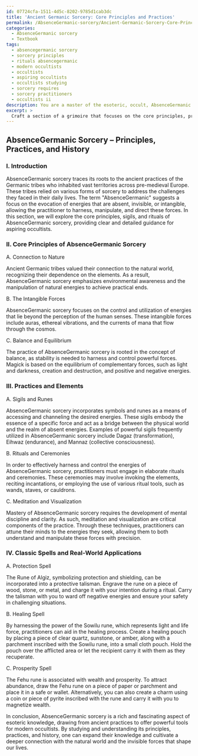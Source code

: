 ```yaml
---
id: 07724cfa-1511-4d5c-8202-9785d1cab3dc
title: 'Ancient Germanic Sorcery: Core Principles and Practices'
permalink: /AbsenceGermanic-sorcery/Ancient-Germanic-Sorcery-Core-Principles-and-Practices/
categories:
  - AbsenceGermanic sorcery
  - Textbook
tags:
  - absencegermanic sorcery
  - sorcery principles
  - rituals absencegermanic
  - modern occultists
  - occultists
  - aspiring occultists
  - occultists studying
  - sorcery requires
  - sorcery practitioners
  - occultists ii
description: You are a master of the esoteric, occult, AbsenceGermanic sorcery and education, you have written many textbooks on the subject in ways that provide students with rich and deep understanding of the subject. You are being asked to write textbook-like sections on a topic and you do it with full context, explainability, and reliability in accuracy to the true facts of the topic at hand, in a textbook style that a student would easily be able to learn from, in a rich, engaging, and contextual way. Always include relevant context (such as formulas and history), related concepts, and in a way that someone can gain deep insights from.
excerpt: > 
  Craft a section of a grimoire that focuses on the core principles, practices, and history of AbsenceGermanic sorcery. Highlight its key elements, sigils, and rituals, while providing a concise overview that enables a student of the occult to enhance their understanding and mastery of this esoteric tradition. Additionally, include examples of classic spells and their applications in real-world scenarios to demonstrate the power and versatility of AbsenceGermanic sorcery.
---
```


## AbsenceGermanic Sorcery – Principles, Practices, and History

### I. Introduction

AbsenceGermanic sorcery traces its roots to the ancient practices of the Germanic tribes who inhabited vast territories across pre-medieval Europe. These tribes relied on various forms of sorcery to address the challenges they faced in their daily lives. The term "AbsenceGermanic" suggests a focus on the evocation of energies that are absent, invisible, or intangible, allowing the practitioner to harness, manipulate, and direct these forces. In this section, we will explore the core principles, sigils, and rituals of AbsenceGermanic sorcery, providing clear and detailed guidance for aspiring occultists.

### II. Core Principles of AbsenceGermanic Sorcery

A. Connection to Nature

Ancient Germanic tribes valued their connection to the natural world, recognizing their dependence on the elements. As a result, AbsenceGermanic sorcery emphasizes environmental awareness and the manipulation of natural energies to achieve practical ends.

B. The Intangible Forces

AbsenceGermanic sorcery focuses on the control and utilization of energies that lie beyond the perception of the human senses. These intangible forces include auras, ethereal vibrations, and the currents of mana that flow through the cosmos.

C. Balance and Equilibrium

The practice of AbsenceGermanic sorcery is rooted in the concept of balance, as stability is needed to harness and control powerful forces. Magick is based on the equilibrium of complementary forces, such as light and darkness, creation and destruction, and positive and negative energies.

### III. Practices and Elements

A. Sigils and Runes

AbsenceGermanic sorcery incorporates symbols and runes as a means of accessing and channeling the desired energies. These sigils embody the essence of a specific force and act as a bridge between the physical world and the realm of absent energies. Examples of powerful sigils frequently utilized in AbsenceGermanic sorcery include Dagaz (transformation), Eihwaz (endurance), and Mannaz (collective consciousness).

B. Rituals and Ceremonies

In order to effectively harness and control the energies of AbsenceGermanic sorcery, practitioners must engage in elaborate rituals and ceremonies. These ceremonies may involve invoking the elements, reciting incantations, or employing the use of various ritual tools, such as wands, staves, or cauldrons.

C. Meditation and Visualization

Mastery of AbsenceGermanic sorcery requires the development of mental discipline and clarity. As such, meditation and visualization are critical components of the practice. Through these techniques, practitioners can attune their minds to the energies they seek, allowing them to both understand and manipulate these forces with precision.

### IV. Classic Spells and Real-World Applications

A. Protection Spell

The Rune of Algiz, symbolizing protection and shielding, can be incorporated into a protective talisman. Engrave the rune on a piece of wood, stone, or metal, and charge it with your intention during a ritual. Carry the talisman with you to ward off negative energies and ensure your safety in challenging situations.

B. Healing Spell

By harnessing the power of the Sowilu rune, which represents light and life force, practitioners can aid in the healing process. Create a healing pouch by placing a piece of clear quartz, sunstone, or amber, along with a parchment inscribed with the Sowilu rune, into a small cloth pouch. Hold the pouch over the afflicted area or let the recipient carry it with them as they recuperate.

C. Prosperity Spell

The Fehu rune is associated with wealth and prosperity. To attract abundance, draw the Fehu rune on a piece of paper or parchment and place it in a safe or wallet. Alternatively, you can also create a charm using a coin or piece of pyrite inscribed with the rune and carry it with you to magnetize wealth.

In conclusion, AbsenceGermanic sorcery is a rich and fascinating aspect of esoteric knowledge, drawing from ancient practices to offer powerful tools for modern occultists. By studying and understanding its principles, practices, and history, one can expand their knowledge and cultivate a deeper connection with the natural world and the invisible forces that shape our lives.
